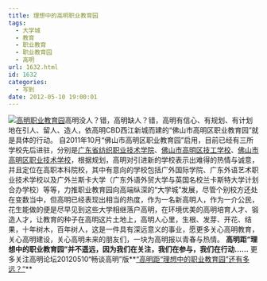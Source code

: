 ```yaml
---
title: 理想中的高明职业教育园
tags:
  - 大学城
  - 教育
  - 职业教育
  - 职业教育园
  - 高明
url: 1632.html
id: 1632
categories:
  - 写到
date: 2012-05-10 19:00:01
---
```


[![](http://photo.guolaijie.com/rooufer/uploads/2012/05/高明职业教育园.jpg "高明职业教育园")](http://photo.guolaijie.com/rooufer/uploads/2012/05/高明职业教育园.jpg)高明没人？错，高明缺人？错，高明有信心、有规划、有计划地在引人、留人、造人，依高明CBD西江新城而建的“佛山市高明区职业教育园”就是具体的行动。 自2011年10月“佛山市高明区职业教育园”启用，目前已经有三所学校先后进驻，分别是[广东省纺织职业技术学院](http://www.gditt.edu.cn/ "广东省纺织职业技术学院")、[佛山市高明区技工学校](http://www.fsgmjx.com/ "佛山市高明区技工学校")、[佛山市高明区职业技术学校](http://www.fsgmzx.com/ "佛山市高明区职业技术学校")，根据规划，高明对引进新的学校表示出难得的热情与诚意，并且定位在高职本科院校，其中有意向的学校包括广外国际学院、广东外语艺术职业技术学校以及广外兰斯卡大学（广东外语外贸大学与英国名校兰卡斯特大学计划合办学校）等等，力推职业教育园向高端纵深的“大学城”发展，尽管个别校方还处在变数当中，但高明已经表现出相当的热度，作为一名新高明人，作为一介公民，花生能做的便是尽早见到这些大学相继落户高明，在环境优美的高明培育人才、锻造人才，让教育的种子在高明这片土地上，高明人心里，生根、发芽、开花、结果，十年树木，百年树人，这是一件具有深远意义的事业，愿更多关心高明教育，关心高明建设，关心高明未来的朋友们，一块为高明报以青春与热情。 **高明距“理想中的职业教育园”并不遥远，因为我们在关注，我们在参与，我们在行动……** 更多关注高明论坛20120510“畅谈高明”版**[“高明距“理想中的职业教育园”还有多远？”](http://www.528500.com/thread-787726-1-1.html "高明距“理想中的职业教育园”还有多远？")**